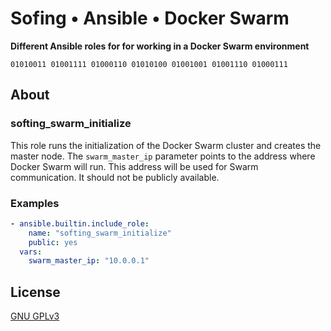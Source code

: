 # Sofing • Ansible • Docker Swarm

**Different Ansible roles for for working in a Docker Swarm environment**

```
01010011 01001111 01000110 01010100 01001001 01001110 01000111 
```

## About

### softing_swarm_initialize

This role runs the initialization of the Docker Swarm cluster and creates the master node. The `swarm_master_ip` 
parameter points to the address where Docker Swarm will run. This address will be used for Swarm communication. It 
should not be publicly available.

### Examples

```yaml
- ansible.builtin.include_role:
    name: "softing_swarm_initialize"
    public: yes
  vars:
    swarm_master_ip: "10.0.0.1"
```

## License

[GNU GPLv3](../../LICENSE)
